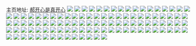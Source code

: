 主页地址: [郝开心是真开心](https://weibo.com/u/6474122807) 
![](https://wx4.sinaimg.cn/mw2000/00748L5Bly1h9qgncbkh9j30j615jjxi.jpg) 
![](https://wx4.sinaimg.cn/mw2000/00748L5Bly1h9qa7u5wcuj31400u0tcj.jpg) 
![](https://wx4.sinaimg.cn/mw2000/00748L5Bly1h9mnk6vovrj30u01sxjw4.jpg) 
![](https://wx4.sinaimg.cn/mw2000/00748L5Bly1h9kqwd60j6j30u00doq5a.jpg) 
![](https://wx4.sinaimg.cn/mw2000/00748L5Bly1h9kqw34geyj30u00vcq59.jpg) 
![](https://wx4.sinaimg.cn/mw2000/00748L5Bly1h9khpkbbw8j30n00n9wfd.jpg) 
![](https://wx4.sinaimg.cn/mw2000/00748L5Bly1h9jl595xr7j30sf0iiwfs.jpg) 
![](https://wx4.sinaimg.cn/mw2000/00748L5Bly1h9ibayg5uaj31400u0whh.jpg) 
![](https://wx4.sinaimg.cn/mw2000/00748L5Bly1h9h028vex1j30p60mndh9.jpg) 
![](https://wx4.sinaimg.cn/mw2000/00748L5Bly1h9ceij4v0oj30k00ji0u5.jpg) 
![](https://wx4.sinaimg.cn/mw2000/00748L5Bly1h9a1owucyxj30u01syn8g.jpg) 
![](https://wx4.sinaimg.cn/mw2000/00748L5Bly1h996l8hn4zj30u01sxjvk.jpg) 
![](https://wx4.sinaimg.cn/mw2000/00748L5Bly1h95vzbneyuj30u01sxwiq.jpg) 
![](https://wx4.sinaimg.cn/mw2000/00748L5Bly1h95ilhek9oj30u01sx77w.jpg) 
![](https://wx4.sinaimg.cn/mw2000/00748L5Bly1h93jq4dgqbj30u01sx0wi.jpg) 
![](https://wx4.sinaimg.cn/mw2000/00748L5Bly1h8ydert6gvj30u01sxq5i.jpg) 
![](https://wx4.sinaimg.cn/mw2000/00748L5Bly1h8u7mw2yt0j30hs0a0dg3.jpg) 
![](https://wx4.sinaimg.cn/mw2000/00748L5Bly1h8u51luo8aj30u01sx487.jpg) 
![](https://wx4.sinaimg.cn/mw2000/00748L5Bly1h8u51lheknj30u01sx46t.jpg) 
![](https://wx4.sinaimg.cn/mw2000/00748L5Bly1h8s1mjaagwj30m80m8go2.jpg) 
![](https://wx4.sinaimg.cn/mw2000/00748L5Bly1h8qtovmn2lj30u01sx109.jpg) 
![](https://wx4.sinaimg.cn/mw2000/00748L5Bly1h8pgmsk0ijj30pr0qodic.jpg) 
![](https://wx4.sinaimg.cn/mw2000/00748L5Bly1h8lwvx1t31j30px0bxdg6.jpg) 
![](https://wx4.sinaimg.cn/mw2000/00748L5Bly1h8kyncb9kbj30u0140n40.jpg) 
![](https://wx4.sinaimg.cn/mw2000/00748L5Bly1h8jmewx1apj30u00u0423.jpg) 
![](https://wx4.sinaimg.cn/mw2000/00748L5Bly1h8igifay38j30u01sx77x.jpg) 
![](https://wx4.sinaimg.cn/mw2000/00748L5Bly1h8funtfhjuj30u00cbjte.jpg) 
![](https://wx4.sinaimg.cn/mw2000/00748L5Bly1h8fcod3su7j30u90u042u.jpg) 
![](https://wx4.sinaimg.cn/mw2000/00748L5Bly1h8djfp1p1kj30u00z3jw8.jpg) 
![](https://wx4.sinaimg.cn/mw2000/00748L5Bly1h8d3xxlz0oj31400u0wj2.jpg) 
![](https://wx4.sinaimg.cn/mw2000/00748L5Bly1h8bx4bmjvpj31400u0gls.jpg) 
![](https://wx4.sinaimg.cn/mw2000/00748L5Bly1h890oynf71j30u00u0q8u.jpg) 
![](https://wx4.sinaimg.cn/mw2000/00748L5Bly1h88iajpqqsj30j60j6acb.jpg) 
![](https://wx4.sinaimg.cn/mw2000/00748L5Bly1h87u6ydayrj30u011ijyf.jpg) 
![](https://wx4.sinaimg.cn/mw2000/00748L5Bly1h83u6lx0z0j31400u00v6.jpg) 
![](https://wx4.sinaimg.cn/mw2000/00748L5Bly1h81eixzga4j31400u0akp.jpg) 
![](https://wx4.sinaimg.cn/mw2000/00748L5Bly1h7zsha2q7hj30pm0spjsj.jpg) 
![](https://wx4.sinaimg.cn/mw2000/00748L5Bly1h7wikspug3j30u03fqtfz.jpg) 
![](https://wx4.sinaimg.cn/mw2000/00748L5Bly1h7vrn54cr2j30u014047d.jpg) 
![](https://wx4.sinaimg.cn/mw2000/00748L5Bly1h7s5jva2crj31400u00zt.jpg) 
![](https://wx4.sinaimg.cn/mw2000/00748L5Bly1h7s5dnrlekj30u00u0wgl.jpg) 
![](https://wx4.sinaimg.cn/mw2000/00748L5Bly1h7s0txzu7vj30u01iq49t.jpg) 
![](https://wx4.sinaimg.cn/mw2000/00748L5Bly1h7r6pea2ilj31b92c01bd.jpg) 
![](https://wx4.sinaimg.cn/mw2000/00748L5Bly1h7j1n8k9cdj30u0140qcn.jpg) 
![](https://wx4.sinaimg.cn/mw2000/00748L5Bly1h7j1n7xt3mj30j60haq52.jpg) 
![](https://wx4.sinaimg.cn/mw2000/00748L5Bly1h7fj5ddjjfj31ho1zke81.jpg) 
![](https://wx4.sinaimg.cn/mw2000/00748L5Bly1h7fj5laiepj31ho1zkgqt.jpg) 
![](https://wx4.sinaimg.cn/mw2000/00748L5Bly1h7fapev7f4j31o0190kaz.jpg) 
![](https://wx4.sinaimg.cn/mw2000/00748L5Bly1h7ebodofy3j31o01904qp.jpg) 
![](https://wx4.sinaimg.cn/mw2000/00748L5Bly1h7ax316igzj31o0190k9r.jpg) 
![](https://wx4.sinaimg.cn/mw2000/00748L5Bly1h7apprd08ej30u01ridwr.jpg) 
![](https://wx4.sinaimg.cn/mw2000/00748L5Bly1h761j0kyb5j30jz0jpwef.jpg) 
![](https://wx4.sinaimg.cn/mw2000/00748L5Bly1h75vtnw73gj30u01t0dmj.jpg) 
![](https://wx4.sinaimg.cn/mw2000/00748L5Bly1h72c77ybadj30o00o0gqa.jpg) 
![](https://wx4.sinaimg.cn/mw2000/00748L5Bly1h719pqupt2j30u011odqn.jpg) 
![](https://wx4.sinaimg.cn/mw2000/00748L5Bly1h6zwtma5jmj30m80m8tdq.jpg) 
![](https://wx4.sinaimg.cn/mw2000/00748L5Bly1h6wcoq4c1qj33402c01ky.jpg) 
![](https://wx4.sinaimg.cn/mw2000/00748L5Bly1h6nivzocu0j30u013zak1.jpg) 
![](https://wx4.sinaimg.cn/mw2000/00748L5Bly1h6n47d1ujsj30pn1da760.jpg) 
![](https://wx4.sinaimg.cn/mw2000/00748L5Bly1h6n2tgpyzgj30u010fabm.jpg) 
![](https://wx4.sinaimg.cn/mw2000/00748L5Bly1h6mpeznezaj30h80ciq39.jpg) 
![](https://wx4.sinaimg.cn/mw2000/00748L5Bly1h6kru3n0cpj32802yohdv.jpg) 
![](https://wx4.sinaimg.cn/mw2000/00748L5Bly1h6jxodrxf4j30p90s50wm.jpg) 
![](https://wx4.sinaimg.cn/mw2000/00748L5Bly1h6j8cm0tizj31o01901cf.jpg) 
![](https://wx4.sinaimg.cn/mw2000/00748L5Bly1h6j8cn0hb8j30zk0zkn84.jpg) 
![](https://wx4.sinaimg.cn/mw2000/00748L5Bly1h6j8cphtqrj31oo1neqv5.jpg) 
![](https://wx4.sinaimg.cn/mw2000/00748L5Bly1h6j8cndthej30sg0n4wkj.jpg) 
![](https://wx4.sinaimg.cn/mw2000/00748L5Bly1h6ga4rosm0j30u01t0qj3.jpg) 
![](https://wx4.sinaimg.cn/mw2000/00748L5Bly1gsx216tzutj30n00hxwf6.jpg) 
![](https://wx4.sinaimg.cn/mw2000/00748L5Bly1gsx2178btyj30pz0xsmze.jpg) 
![](https://wx4.sinaimg.cn/mw2000/00748L5Bly1gsvbdoho6fj30hn0yfgrt.jpg) 
![](https://wx4.sinaimg.cn/mw2000/00748L5Bly1gsvbdowafzj30u018ggoy.jpg) 
![](https://wx4.sinaimg.cn/mw2000/00748L5Bly1gsvbdqgwtlj30tw1d47eg.jpg) 
![](https://wx4.sinaimg.cn/mw2000/00748L5Bly1gsvbdvv1mzj30tv1o6ajx.jpg) 
![](https://wx4.sinaimg.cn/mw2000/00748L5Bly1gsu05j31ryj30op180dj0.jpg) 
![](https://wx4.sinaimg.cn/mw2000/00748L5Bly1gstjhrrxtbj33402c0b2a.jpg) 
![](https://wx4.sinaimg.cn/mw2000/00748L5Bly1gst5tl6tsyj30ku0wp46c.jpg) 
![](https://wx4.sinaimg.cn/mw2000/00748L5Bly1gsobbvvqpwj30u01hcwn0.jpg) 
![](https://wx4.sinaimg.cn/mw2000/00748L5Bly1grpxpggce3j30zo3z61da.jpg) 
![](https://wx4.sinaimg.cn/mw2000/00748L5Bly1gqumdftrukj30u01qs45a.jpg) 
![](https://wx4.sinaimg.cn/mw2000/00748L5Bly1gpnx3k6szfj30ku112wkn.jpg) 
![](https://wx4.sinaimg.cn/mw2000/00748L5Bly1gpeyhk31poj30ku1120zk.jpg) 
![](https://wx4.sinaimg.cn/mw2000/00748L5Bly1goygj68pj7j30u0140dp6.jpg) 
![](https://wx4.sinaimg.cn/mw2000/00748L5Bly1goyg578lhlj30u019041t.jpg) 
![](https://wx4.sinaimg.cn/mw2000/00748L5Bly1goyg58fvi6j30u018yjx1.jpg) 
![](https://wx4.sinaimg.cn/mw2000/00748L5Bly1goyg5663rxj30u01hc115.jpg) 
![](https://wx4.sinaimg.cn/mw2000/00748L5Bly1goyg5afpxcj30u01hcgv2.jpg) 
![](https://wx4.sinaimg.cn/mw2000/00748L5Bly1goy75uh9vsj316q0u07h7.jpg) 
![](https://wx4.sinaimg.cn/mw2000/00748L5Bly1govsz6v5jwj30u01hc0ul.jpg) 
![](https://wx4.sinaimg.cn/mw2000/00748L5Bly1govsz7egbsj30u01hcdjm.jpg) 
![](https://wx4.sinaimg.cn/mw2000/00748L5Bly1goqk1p6od3j30ku112tb8.jpg) 
![](https://wx4.sinaimg.cn/mw2000/00748L5Bly1gopazejwvrj30u01hc75h.jpg) 
![](https://wx4.sinaimg.cn/mw2000/00748L5Bly1goa1fxloldj32ip1w0npe.jpg) 
![](https://wx4.sinaimg.cn/mw2000/00748L5Bly1goa1fw1hl8j32ip1w07wi.jpg) 
![](https://wx4.sinaimg.cn/mw2000/00748L5Bly1goa1g2b4i9j32ip1w0npe.jpg) 
![](https://wx4.sinaimg.cn/mw2000/00748L5Bly1go5dodxqquj30ku0rs4qp.jpg) 
![](https://wx4.sinaimg.cn/mw2000/00748L5Bly1go5cuos8i6j30hw0e1whu.jpg) 
![](https://wx4.sinaimg.cn/mw2000/00748L5Bly1go3kg5f3q7j30ef0u7dk9.jpg) 
![](https://wx4.sinaimg.cn/mw2000/00748L5Bly1go3c671qh2j30yi1pcaco.jpg) 
![](https://wx4.sinaimg.cn/mw2000/00748L5Bly1go3c67arvtj30yi1pcjtv.jpg) 
![](https://wx4.sinaimg.cn/mw2000/00748L5Bly1go3c67r472j30yi1pcdia.jpg) 
![](https://wx4.sinaimg.cn/mw2000/00748L5Bly1go3c68214lj30v91jkq5z.jpg) 
![](https://wx4.sinaimg.cn/mw2000/00748L5Bly1go3c66tft8j30yi1pcgo0.jpg) 
![](https://wx4.sinaimg.cn/mw2000/00748L5Bly1go3c68ja33j30yi1pc7h4.jpg) 
![](https://wx4.sinaimg.cn/mw2000/00748L5Bly1go22xbdkm9j30ku112h3n.jpg) 
![](https://wx4.sinaimg.cn/mw2000/00748L5Bly1go2244s3ewj30ku0rsx6e.jpg) 

